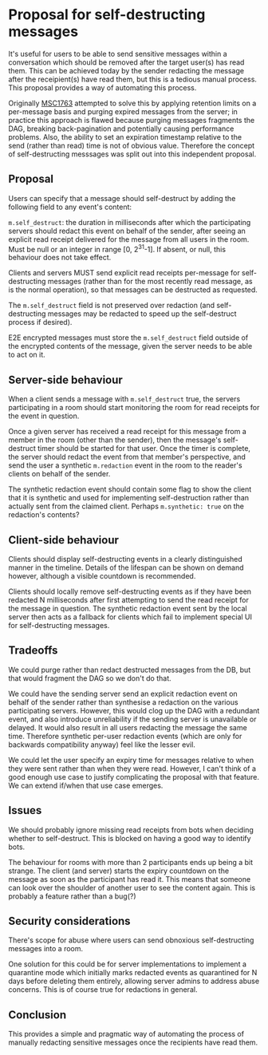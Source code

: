 # Proposal for self-destructing messages

It's useful for users to be able to send sensitive messages within a
conversation which should be removed after the target user(s) has read them.
This can be achieved today by the sender redacting the message after the
receipient(s) have read them, but this is a tedious manual process. This
proposal provides a way of automating this process.

Originally [MSC1763](https://github.com/matrix-org/matrix-doc/pull/1763)
attempted to solve this by applying retention limits on a per-message basis
and purging expired messages from the server; in practice this approach is
flawed because purging messages fragments the DAG, breaking back-pagination
and potentially causing performance problems.  Also, the ability to set an
expiration timestamp relative to the send (rather than read) time is not of
obvious value.  Therefore the concept of self-destructing messsages was 
split out into this independent proposal.

## Proposal

Users can specify that a message should self-destruct by adding the following
field to any event's content:

`m.self_destruct`:
  the duration in milliseconds after which the participating servers should
  redact this event on behalf of the sender, after seeing an explicit read
  receipt delivered for the message from all users in the room. Must be null
  or an integer in range [0, 2<sup>31</sup>-1]. If absent, or null, this
  behaviour does not take effect.

Clients and servers MUST send explicit read receipts per-message for
self-destructing messages (rather than for the most recently read message,
as is the normal operation), so that messages can be destructed as requested.

The `m.self_destruct` field is not preserved over redaction (and
self-destructing messages may be redacted to speed up the self-destruct
process if desired).

E2E encrypted messages must store the `m.self_destruct` field outside of the
encrypted contents of the message, given the server needs to be able to act on
it.

## Server-side behaviour

When a client sends a message with `m.self_destruct` true, the servers
participating in a room should start monitoring the room for read receipts for
the event in question.

Once a given server has received a read receipt for this message from a member
in the room (other than the sender), then the message's self-destruct timer
should be started for that user.  Once the timer is complete, the server
should redact the event from that member's perspective, and send the user a
synthetic `m.redaction` event in the room to the reader's clients on behalf of
the sender.

The synthetic redaction event should contain some flag to show the client
that it is synthetic and used for implementing self-destruction rather than
actually sent from the claimed client.  Perhaps `m.synthetic: true` on the
redaction's contents?

## Client-side behaviour

Clients should display self-destructing events in a clearly distinguished
manner in the timeline.  Details of the lifespan can be shown on demand
however, although a visible countdown is recommended.

Clients should locally remove self-destructing events as if they have been
redacted N milliseconds after first attempting to send the read receipt for the
message in question.  The synthetic redaction event sent by the local server
then acts as a fallback for clients which fail to implement special UI for
self-destructing messages.

## Tradeoffs

We could purge rather than redact destructed messages from the DB, but that
would fragment the DAG so we don't do that.

We could have the sending server send an explicit redaction event on behalf of
the sender rather than synthesise a redaction on the various participating
servers.  However, this would clog up the DAG with a redundant event, and also
introduce unreliability if the sending server is unavailable or delayed.  It
would  also result in all users redacting the message the same time. Therefore
synthetic per-user redaction events (which are only for backwards
compatibility anyway) feel like the lesser evil.

We could let the user specify an expiry time for messages relative to when
they were sent rather than when they were read.  However, I can't think of a
good enough use case to justify complicating the proposal with that feature.
We can extend if/when that use case emerges.

## Issues

We should probably ignore missing read receipts from bots when deciding
whether to self-destruct.  This is blocked on having a good way to identify
bots.

The behaviour for rooms with more than 2 participants ends up being a bit
strange. The client (and server) starts the expiry countdown on the message as
soon as the participant has read it.  This means that someone can look over
the shoulder of another user to see the content again.  This is probably a
feature rather than a bug(?)

## Security considerations

There's scope for abuse where users can send obnoxious self-destructing messages
into a room.

One solution for this could be for server implementations to implement a
quarantine mode which initially marks redacted events as quarantined for N days
before deleting them entirely, allowing server admins to address abuse concerns.
This is of course true for redactions in general.

## Conclusion

This provides a simple and pragmatic way of automating the process of manually
redacting sensitive messages once the recipients have read them.
